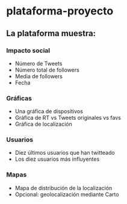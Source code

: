 # plataforma-proyecto

## La plataforma muestra:

### Impacto social

* Número de Tweets
* Número total de followers
* Media de followers
* Fecha

### Gráficas

* Una gráfica de dispositivos
* Gráfica de RT vs Tweets originales vs favs
* Gráfica de localización

### Usuarios

* Diez últimos usuarios que han twitteado
* Los diez usuarios más influyentes

### Mapas

* Mapa de distribución de la localización
* Opcional: geolocalización mediante Carto
